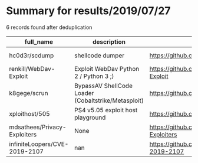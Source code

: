 
# Summary for results/2019/07/27
    
6 records found after deduplication

| full_name | description | html_url | matched_list | matched_count | pushed_at | size | stargazers_count | language | forks_count |
|-------------------------------|-----------------------------------------------------|--------------------------------------------------|----------------|-----------------|---------------------------|--------|--------------------|------------|---------------|
| hc0d3r/scdump | shellcode dumper | https://github.com/hc0d3r/scdump | ['shellcode'] | 1 | 2019-07-27 10:52:53+00:00 | 67 | 13 | C | 7 |
| renkill/WebDav-Exploit | Exploit WebDav Python 2 / Python 3 ;) | https://github.com/renkill/WebDav-Exploit | ['exploit'] | 1 | 2019-07-27 07:08:33+00:00 | 22 | 1 | Python | 1 |
| k8gege/scrun | BypassAV ShellCode Loader (Cobaltstrike/Metasploit) | https://github.com/k8gege/scrun | ['shellcode'] | 1 | 2019-07-27 07:10:08+00:00 | 7720 | 161 | Python | 70 |
| xploithost/505 | PS4 v5.05 exploit host playground | https://github.com/xploithost/505 | ['exploit'] | 1 | 2019-07-27 07:38:48+00:00 | 2810 | 1 | HTML | 1 |
| mdsathees/Privacy-Exploiters | None | https://github.com/mdsathees/Privacy-Exploiters | ['exploit'] | 1 | 2019-07-27 09:17:39+00:00 | 12 | 0 | Python | 0 |
| infiniteLoopers/CVE-2019-2107 | nan | https://github.com/infiniteLoopers/CVE-2019-2107 | ['cve-2'] | 1 | 2019-07-27 19:06:11+00:00 | 250 | 4 | nan | 3 |
